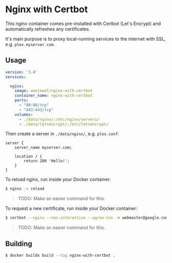 # Nginx with Certbot

This nginx container comes pre-installed with Certbot (Let's Encrypt) and automatically refreshes any certificates.

It's main purpose is to proxy local-running services to the internet with SSL, e.g. `plex.myserver.com`.

## Usage

```yaml
version: '3.8'
services:

  nginx:
    image: weejewel/nginx-with-certbot
    container_name: nginx-with-certbot
    ports:
      - "80:80/tcp"
      - "443:443/tcp"
    volumes:
      - ./data/nginx/:/etc/nginx/servers/
      - ./data/letsencrypt/:/etc/letsencrypt/
```

Then create a server in `./data/nginx/`, e.g. `plex.conf`:

```
server {
    server_name myserver.com;

    location / {
        return 200 'Hello!';
    }
}
```

To reload nginx, run inside your Docker container:

```bash
$ nginx -s reload
```

> TODO: Make an easier command for this.

To request a new certificate, run inside your Docker container:

```bash
$ certbot --nginx --non-interactive --agree-tos -m webmaster@google.com -d myserver.com
```

> TODO: Make an easier command for this.

## Building


```bash
$ docker buildx build --tag nginx-with-certbot .
```
